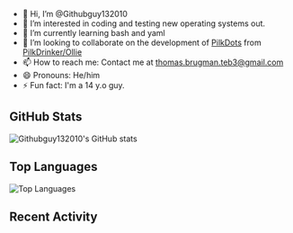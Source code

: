 - 👋 Hi, I’m @Githubguy132010
- 👀 I’m interested in coding and testing new operating systems out.
- 🌱 I’m currently learning bash and yaml
- 💞️ I’m looking to collaborate on the development of [PilkDots](https://github.com/PilkDrinker/PilkDots) from [PilkDrinker/Ollie](https://github.com/PilkDrinker/)
- 📫 How to reach me: Contact me at thomas.brugman.teb3@gmail.com
- 😄 Pronouns: He/him
- ⚡ Fun fact: I'm a 14 y.o guy.

## GitHub Stats
![Githubguy132010's GitHub stats](https://github-readme-stats.vercel.app/api?username=Githubguy132010&show_icons=true&theme=radical)

## Top Languages
![Top Languages](https://github-readme-stats.vercel.app/api/top-langs/?username=Githubguy132010&layout=compact&theme=radical)

## Recent Activity
<!--START_SECTION:activity-->
<!--END_SECTION:activity-->

<!---
Githubguy132010/Githubguy132010 is a ✨ special ✨ repository because its `README.md` (this file) appears on your GitHub profile.
You can click the Preview link to take a look at your changes.
--->
